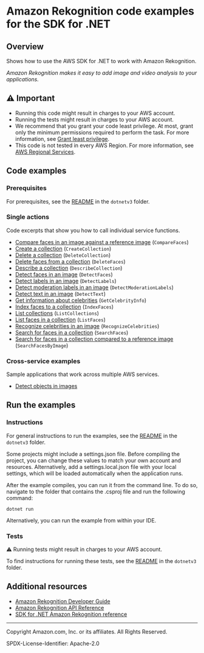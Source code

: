 <!--Generated by WRITEME on 2023-04-25 16:09:09.250878 (UTC)-->
# Amazon Rekognition code examples for the SDK for .NET

## Overview

Shows how to use the AWS SDK for .NET to work with Amazon Rekognition.

<!--custom.overview.start-->
<!--custom.overview.end-->

*Amazon Rekognition makes it easy to add image and video analysis to your applications.*

## ⚠ Important

* Running this code might result in charges to your AWS account.
* Running the tests might result in charges to your AWS account.
* We recommend that you grant your code least privilege. At most, grant only the minimum permissions required to perform the task. For more information, see [Grant least privilege](https://docs.aws.amazon.com/IAM/latest/UserGuide/best-practices.html#grant-least-privilege).
* This code is not tested in every AWS Region. For more information, see [AWS Regional Services](https://aws.amazon.com/about-aws/global-infrastructure/regional-product-services).

<!--custom.important.start-->
<!--custom.important.end-->

## Code examples

### Prerequisites

For prerequisites, see the [README](../README.md#Prerequisites) in the `dotnetv3` folder.


<!--custom.prerequisites.start-->
<!--custom.prerequisites.end-->

### Single actions

Code excerpts that show you how to call individual service functions.

* [Compare faces in an image against a reference image](CompareFacesExample/CompareFaces.cs#L6) (`CompareFaces`)
* [Create a collection](CreateCollectionExample/CreateCollection.cs#L6) (`CreateCollection`)
* [Delete a collection](DeleteCollectionExample/DeleteCollection.cs#L6) (`DeleteCollection`)
* [Delete faces from a collection](DeleteFacesExample/DeleteFaces.cs#L6) (`DeleteFaces`)
* [Describe a collection](DescribeCollectionExample/DescribeCollection.cs#L6) (`DescribeCollection`)
* [Detect faces in an image](DetectFacesExample/DetectFaces.cs#L3) (`DetectFaces`)
* [Detect labels in an image](DetectLabelsExample/DetectLabels.cs#L6) (`DetectLabels`)
* [Detect moderation labels in an image](DetectModerationLabelsExample/DetectModerationLabels.cs#L6) (`DetectModerationLabels`)
* [Detect text in an image](DetectTextExample/DetectText.cs#L6) (`DetectText`)
* [Get information about celebrities](CelebrityInfoExample/CelebrityInfo.cs#L6) (`GetCelebrityInfo`)
* [Index faces to a collection](AddFacesExample/AddFaces.cs#L6) (`IndexFaces`)
* [List collections](ListCollectionsExample/ListCollections.cs#L6) (`ListCollections`)
* [List faces in a collection](ListFacesExample/ListFaces.cs#L6) (`ListFaces`)
* [Recognize celebrities in an image](CelebritiesInImageExample/CelebritiesInImage.cs#L6) (`RecognizeCelebrities`)
* [Search for faces in a collection](SearchFacesMatchingIdExample/SearchFacesMatchingId.cs#L6) (`SearchFaces`)
* [Search for faces in a collection compared to a reference image](SearchFacesMatchingImageExample/SearchFacesMatchingImage.cs#L6) (`SearchFacesByImage`)

### Cross-service examples

Sample applications that work across multiple AWS services.

* [Detect objects in images](../cross-service/PhotoAnalyzerApp) 

## Run the examples

### Instructions


For general instructions to run the examples, see the [README](../README.md#building-and-running-the-code-examples) in the `dotnetv3` folder.

Some projects might include a settings.json file. Before compiling the project,
you can change these values to match your own account and resources. Alternatively, add a settings.local.json file with
your local settings, which will be loaded automatically when the application runs.

After the example compiles, you can run it from the command line. To do so, navigate to
the folder that contains the .csproj file and run the following command:

```
dotnet run
```
Alternatively, you can run the example from within your IDE.


<!--custom.instructions.start-->
<!--custom.instructions.end-->



### Tests

⚠ Running tests might result in charges to your AWS account.


To find instructions for running these tests, see the [README](../README.md#Tests)
in the `dotnetv3` folder.



<!--custom.tests.start-->
<!--custom.tests.end-->

## Additional resources

* [Amazon Rekognition Developer Guide](https://docs.aws.amazon.com/rekognition/latest/dg/what-is.html)
* [Amazon Rekognition API Reference](https://docs.aws.amazon.com/rekognition/latest/APIReference/Welcome.html)
* [SDK for .NET Amazon Rekognition reference](https://docs.aws.amazon.com/sdkfornet/v3/apidocs/items/Rekognition/NRekognition.html)

<!--custom.resources.start-->
<!--custom.resources.end-->

---

Copyright Amazon.com, Inc. or its affiliates. All Rights Reserved.

SPDX-License-Identifier: Apache-2.0